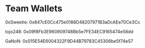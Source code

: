 # Team Wallets



0xSweetie: 0x847cE0Cc475e0188D48207971B3aDcAEe70Ce3Cc&#x20;

tojo248: 0x09f8Fb3E960909748Bb5e7FE34EC9165474e58dd&#x20;

GaNoN: 0x015E54E6004322F9D44B79783C45306be5f74e57











